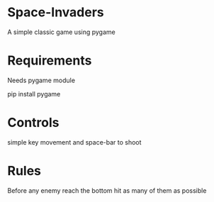 # Space-Invaders
A simple classic game using pygame

# Requirements
Needs pygame module

pip install pygame

# Controls
simple key movement and space-bar to shoot

# Rules
Before any enemy reach the bottom hit as many of them as possible
